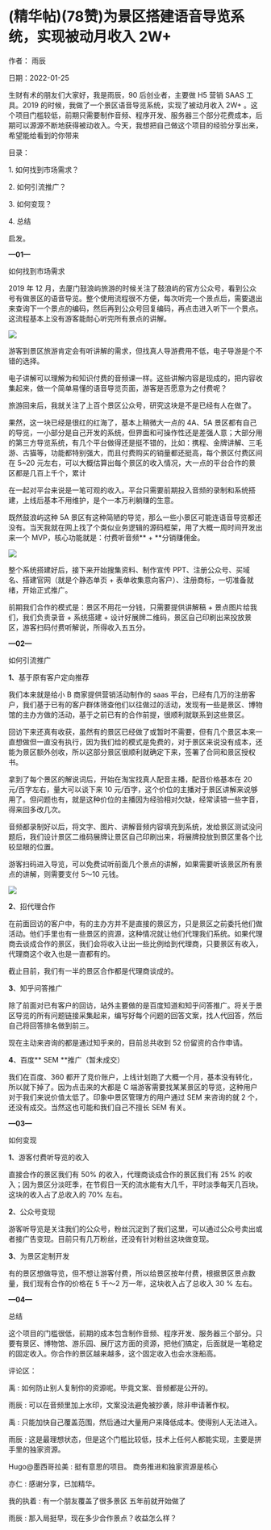 
# (精华帖)(78赞)为景区搭建语音导览系统，实现被动月收入 2W+

作者：  雨辰

日期：2022-01-25

生财有术的朋友们大家好，我是雨辰，90 后创业者，主要做 H5 营销 SAAS 工具。2019 的时候，我做了一个景区语音导览系统，实现了被动月收入 2W+ 。这个项目门槛较低，前期只需要制作音频、程序开发、服务器三个部分花费成本，后期可以源源不断地获得被动收入。今天，我想把自己做这个项目的经验分享出来，希望能给看到的你带来 

 

目录：

1\. 如何找到市场需求？

2\. 如何引流推广？

3\. 如何变现？

4\. 总结

启发。

**—01—**

如何找到市场需求

2019 年 12 月，去厦门鼓浪屿旅游的时候关注了鼓浪屿的官方公众号，看到公众号有做景区的语音导览。整个使用流程很不方便，每次听完一个景点后，需要退出来查询下一个景点的编码，然后再到公众号回复编码，再点击进入听下一个景点。这流程基本上没有游客能耐心听完所有景点的讲解。

 

 

![](img/chanpin-bianxian_0562.png)

游客到景区旅游肯定会有听讲解的需求，但找真人导游费用不低，电子导游是个不错的选择。

电子讲解可以理解为和知识付费的音频课一样。这些讲解内容是现成的，把内容收集起来，做一个简单易懂的语音导览页面，游客是否愿意为之付费呢？

旅游回来后，我就关注了上百个景区公众号，研究这块是不是已经有人在做了。

果然，这一块已经是很红的红海了，基本上稍微大一点的 4A、5A 景区都有自己的导览，一小部分是自己开发的系统，但界面和可操作性还是差强人意；大部分用的第三方导览系统，有几个平台做得还是挺不错的，比如：携程、金牌讲解、三毛游、古猫等，功能都特别强大，而且付费购买的销量都还挺高，每个景区付费区间在 5~20 元左右，可以大概估算出每个景区的收入情况，大一点的平台合作的景区都是几百上千个，累计 

 

在一起对平台来说是一笔可观的收入。平台只需要前期投入音频的录制和系统搭建，上线后基本不用维护，是个一本万利躺赚的生意。

既然鼓浪屿这种 5A 景区有这种简陋的导览，那么一些小景区可能连语音导览都还没有。当天我就在网上找了个类似业务逻辑的源码框架，用了大概一周时间开发出来一个  MVP，核心功能就是：付费听音频** + **分销赚佣金。

![](img/chanpin-bianxian_0567.png)

整个系统搭建好后，接下来开始搜集资料、制作宣传 PPT、注册公众号、买域名、搭建官网（就是个静态单页 + 表单收集意向客户）、注册商标，一切准备就绪，开始正式推广。

前期我们合作的模式是：景区不用花一分钱，只需要提供讲解稿 + 景点图片给我们，我们负责录音 + 系统搭建 + 设计好展牌二维码，景区自己印刷出来投放景区，游客扫码付费听解说，所得收入五五分。

 

 

**—02—**

如何引流推广

**1**、基于原有客户定向推荐

我们本来就是给小 B 商家提供营销活动制作的 saas 平台，已经有几万的注册客户，我们基于已有的客户群体筛查他们以往做过的活动，发现有一些是景区、博物馆的主办方做的活动，基于之前已有的合作前提，很顺利就联系到这些景区。

回访下来还真有收获，虽然有的景区已经做了或暂时不需要，但有几个景区本来一直想做但一直没有执行，因为我们给的模式是免费的，对于景区来说没有成本，还能为景区额外创收，所以这部分景区很顺利就确定下来，签署了合同和景区授权书。

拿到了每个景区的解说词后，开始在淘宝找真人配音主播，配音价格基本在 20 元/百字左右，量大可以谈下来 10 元/百字，这个价位的主播对于景区讲解来说够用了。但问题也有，就是这种价位的主播因为经验相对欠缺，经常读错一些字音，得来回多改几次。

音频都录制好以后，将文字、图片、讲解音频内容填充到系统，发给景区测试没问题后，我们设计景区二维码展牌让景区自己印刷出来，将展牌投放到景区里各个比较显眼的位置。

游客扫码进入导览，可以免费试听前面几个景点的讲解，如果需要听该景区所有景点的讲解，则需要支付 5～10 元钱。

 

 

![](img/chanpin-bianxian_0576.png)

**2**、招代理合作

在前面回访的客户中，有的主办方并不是直接的景区方，只是景区之前委托他们做活动。他们手里也有一些景区的资源，这种情况就让他们代理我们系统。如果代理商去谈成合作的景区，我们会将收入让出一些比例给到代理商，只要景区有收入，代理商这个收入也是一直都有的。

截止目前，我们有一半的景区合作都是代理商谈成的。

**3**、知乎问答推广

 

 

除了前面对已有客户的回访，站外主要做的是百度知道和知乎问答推广。将关于景区导览的所有问题链接采集起来，编写好每个问题的回答文案，找人代回答，然后自己将回答排名做到前三。

现在主动来咨询的都是通过知乎来的，目前总共收到 52 份留资的合作申请。

**4**、百度** SEM **推广（暂未成交）

我们在百度、360 都开了竞价账户，上线计划跑了大概一个月，基本没有转化，所以就下掉了。因为点击来的大都是 C 端游客需要找某某景区的导览，这种用户对于我们来说价值太低了。印象中景区管理方的用户通过 SEM 来咨询的就 2 个，还没有成交。当然这也可能和我们自己不擅长 SEM 有关。

**—03—**

如何变现

**1**、游客付费听导览的收入

直接合作的景区我们有 50% 的收入，代理商谈成合作的景区我们有 25% 的收入；因为景区分淡旺季，在节假日一天的流水能有大几千，平时淡季每天几百块。这块的收入占了总收入的 70% 左右。

**2**、公众号变现

 

 

游客听导览是关注我们的公众号，粉丝沉淀到了我们这里，可以通过公众号卖出或者接广告变现。目前只有几万粉丝，还没有针对粉丝这块做变现。

**3**、为景区定制开发

有的景区想做导览，但不想让游客付费，所以给景区按年付费，根据景区景点数量，我们现有合作的价格在 5 千～2 万一年，这块收入占了总收入 30 % 左右。

**—04—**

总结

这个项目的门槛很低，前期的成本包含制作音频、程序开发、服务器三个部分。只要有景区、博物馆、游乐园、展厅这方面的资源，把他们搞定，后面就是一笔稳定的固定收入。你合作的景区越来越多，这个固定收入也会水涨船高。

评论区：

禹 : 如何防止别人复制你的资源呢。毕竟文案、音频都是公开的。

雨辰 : 可以在音频里加上水印，文案没法避免被抄袭，除非申请著作权。

禹 : 只能加快自己覆盖范围，然后通过大量用户来降低成本。使得别人无法进入。

雨辰 : 这是最理想状态，但是这个门槛比较低，技术上任何人都能实现，主要是拼手里的独家资源。

Hugo@墨西哥拉美 : 挺有意思的项目。  商务推进和独家资源是核心

亦仁 : 感谢分享，已加精华。

我的执着 : 有一个朋友覆盖了很多景区  五年前就开始做了

雨辰 : 那入局挺早，现在多少合作景点？收益怎么样？

 

 
